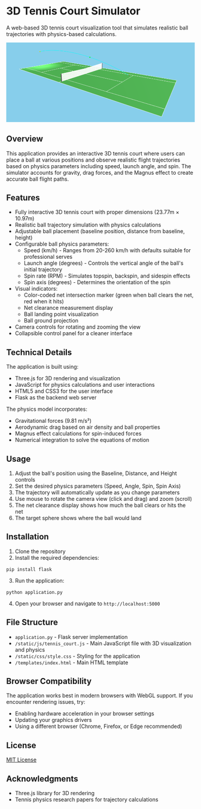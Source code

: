 # 3D Tennis Court Simulator

A web-based 3D tennis court visualization tool that simulates realistic ball trajectories with physics-based calculations.

![3D Tennis Court Visualization](assets/tennis-court.png)

## Overview

This application provides an interactive 3D tennis court where users can place a ball at various positions and observe realistic flight trajectories based on physics parameters including speed, launch angle, and spin. The simulator accounts for gravity, drag forces, and the Magnus effect to create accurate ball flight paths.

## Features

- Fully interactive 3D tennis court with proper dimensions (23.77m × 10.97m)
- Realistic ball trajectory simulation with physics calculations
- Adjustable ball placement (baseline position, distance from baseline, height)
- Configurable ball physics parameters:
  - Speed (km/h) - Ranges from 20-260 km/h with defaults suitable for professional serves
  - Launch angle (degrees) - Controls the vertical angle of the ball's initial trajectory
  - Spin rate (RPM) - Simulates topspin, backspin, and sidespin effects
  - Spin axis (degrees) - Determines the orientation of the spin
- Visual indicators:
  - Color-coded net intersection marker (green when ball clears the net, red when it hits)
  - Net clearance measurement display
  - Ball landing point visualization
  - Ball ground projection
- Camera controls for rotating and zooming the view
- Collapsible control panel for a cleaner interface

## Technical Details

The application is built using:
- Three.js for 3D rendering and visualization
- JavaScript for physics calculations and user interactions
- HTML5 and CSS3 for the user interface
- Flask as the backend web server

The physics model incorporates:
- Gravitational forces (9.81 m/s²)
- Aerodynamic drag based on air density and ball properties
- Magnus effect calculations for spin-induced forces
- Numerical integration to solve the equations of motion

## Usage

1. Adjust the ball's position using the Baseline, Distance, and Height controls
2. Set the desired physics parameters (Speed, Angle, Spin, Spin Axis)
3. The trajectory will automatically update as you change parameters
4. Use mouse to rotate the camera view (click and drag) and zoom (scroll)
5. The net clearance display shows how much the ball clears or hits the net
6. The target sphere shows where the ball would land

## Installation

1. Clone the repository
2. Install the required dependencies:
```console
pip install flask
```
3. Run the application:
```console
python application.py
```
4. Open your browser and navigate to `http://localhost:5000`

## File Structure

- `application.py` - Flask server implementation
- `/static/js/tennis_court.js` - Main JavaScript file with 3D visualization and physics
- `/static/css/style.css` - Styling for the application
- `/templates/index.html` - Main HTML template

## Browser Compatibility

The application works best in modern browsers with WebGL support. If you encounter rendering issues, try:
- Enabling hardware acceleration in your browser settings
- Updating your graphics drivers
- Using a different browser (Chrome, Firefox, or Edge recommended)

## License

[MIT License](LICENSE)

## Acknowledgments

- Three.js library for 3D rendering
- Tennis physics research papers for trajectory calculations